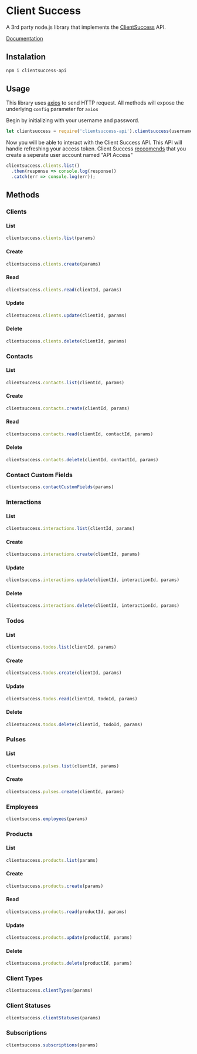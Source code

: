 # Client Success
A 3rd party node.js library that implements the [ClientSuccess](https://www.clientsuccess.com/) API.

[Documentation](http://docs.clientsuccessapi.apiary.io/#reference)

## Instalation
```bash
npm i clientsuccess-api
```

## Usage

This library uses [axios](https://github.com/mzabriskie/axios) to send HTTP request. All methods will expose the underlying `config` parameter for `axios`

Begin by initializing with your username and password. 

```javascript
let clientsuccess = require('clientsuccess-api').clientsuccess(username, password);
```

Now you will be able to interact with the Client Success API. This API will handle refreshing your access token.
Client Success [reccomends](http://help.clientsuccess.com/advanced-features/does-clientsuccess-have-an-api) that you create a seperate user account named "API Access"

```javascript
clientsuccess.clients.list()
  .then(response => console.log(response))
  .catch(err => console.log(err));
```

## Methods

### Clients

#### List 
```javascript
clientsuccess.clients.list(params)
```
#### Create
```javascript
clientsuccess.clients.create(params)
```
#### Read
```javascript
clientsuccess.clients.read(clientId, params)
```
#### Update
```javascript
clientsuccess.clients.update(clientId, params)
```
#### Delete
```javascript
clientsuccess.clients.delete(clientId, params)
```

### Contacts

#### List
```javascript
clientsuccess.contacts.list(clientId, params)
```
#### Create
```javascript
clientsuccess.contacts.create(clientId, params)
```
#### Read
```javascript
clientsuccess.contacts.read(clientId, contactId, params)
```
#### Delete
```javascript
clientsuccess.contacts.delete(clientId, contactId, params)
```

### Contact Custom Fields
```javascript
clientsuccess.contactCustomFields(params)
```

### Interactions

#### List
```javascript
clientsuccess.interactions.list(clientId, params)
```
#### Create
```javascript
clientsuccess.interactions.create(clientId, params)
```
#### Update
```javascript
clientsuccess.interactions.update(clientId, interactionId, params)
```
#### Delete
```javascript
clientsuccess.interactions.delete(clientId, interactionId, params)
```

### Todos

#### List
```javascript
clientsuccess.todos.list(clientId, params)
```
#### Create
```javascript
clientsuccess.todos.create(clientId, params)
```
#### Update
```javascript
clientsuccess.todos.read(clientId, todoId, params)
```
#### Delete
```javascript
clientsuccess.todos.delete(clientId, todoId, params)
```

### Pulses

#### List
```javascript
clientsuccess.pulses.list(clientId, params)
```
#### Create
```javascript
clientsuccess.pulses.create(clientId, params)
```

### Employees
```javascript
clientsuccess.employees(params)
```

### Products

#### List
```javascript
clientsuccess.products.list(params)
```
#### Create
```javascript
clientsuccess.products.create(params)
```
#### Read
```javascript
clientsuccess.products.read(productId, params)
```
#### Update
```javascript
clientsuccess.products.update(productId, params)
```
#### Delete
```javascript
clientsuccess.products.delete(productId, params)
```

### Client Types
```javascript
clientsuccess.clientTypes(params)
```

### Client Statuses
```javascript
clientsuccess.clientStatuses(params)
```

### Subscriptions
```javascript
clientsuccess.subscriptions(params)
```
